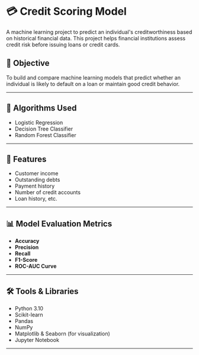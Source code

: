 # 💳 Credit Scoring Model

A machine learning project to predict an individual's creditworthiness based on historical financial data. This project helps financial institutions assess credit risk before issuing loans or credit cards.

## 📌 Objective

To build and compare machine learning models that predict whether an individual is likely to default on a loan or maintain good credit behavior.

---

## 🧠 Algorithms Used

- Logistic Regression
- Decision Tree Classifier
- Random Forest Classifier

---

## 🧾 Features

- Customer income
- Outstanding debts
- Payment history
- Number of credit accounts
- Loan history, etc.

---

## 📊 Model Evaluation Metrics

- **Accuracy**
- **Precision**
- **Recall**
- **F1-Score**
- **ROC-AUC Curve**

---

## 🛠️ Tools & Libraries

- Python 3.10
- Scikit-learn
- Pandas
- NumPy
- Matplotlib & Seaborn (for visualization)
- Jupyter Notebook

---


